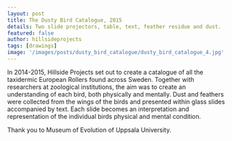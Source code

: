 ```yaml
---
layout: post
title: The Dusty Bird Catalogue, 2015
details: Two slide projectors, table, text, feather residue and dust.
featured: false
author: hillsideprojects
tags: [drawings]
image: '/images/posts/dusty_bird_catalogue/dusty_bird_catalogue_4.jpg'
---
```


In 2014-2015, Hillside Projects set out to create a catalogue of all the taxidermic European Rollers found across Sweden. Together with researchers at zoological institutions, the aim was to create an understanding of each bird, both physically and mentally. Dust and feathers were collected from the wings of the birds and presented within glass slides accompanied by text.  Each slide becomes an interpretation and representation of the individual birds physical and mental condition.

Thank you to Museum of Evolution of Uppsala University.
